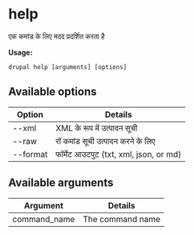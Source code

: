 # help
एक कमांड के लिए मदद प्रदर्शित करता है

**Usage:**
```
drupal help [arguments] [options]
```

## Available options
Option | Details
-------|-------------
--xml | XML के रूप में उत्पादन सूची
--raw | रॉ कमांड सूची उत्पादन करने के लिए
--format | फॉर्मेट आउटपुट (txt, xml, json, or md)

## Available arguments
Argument | Details
---------|-------------
command_name | The command name
